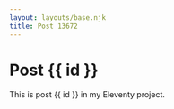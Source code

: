 ```yaml
---
layout: layouts/base.njk
title: Post 13672
---
```


# Post {{ id }}

This is post {{ id }} in my Eleventy project.
